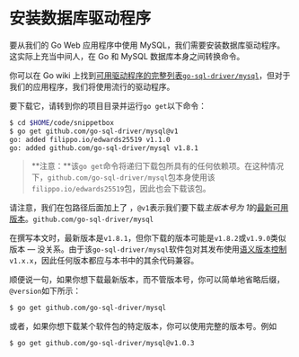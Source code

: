 # 安装数据库驱动程序

要从我们的 Go Web 应用程序中使用 MySQL，我们需要安装数据库驱动程序。这实际上充当中间人，在 Go 和 MySQL 数据库本身之间转换命令。

你可以在 Go wiki 上找到[可用驱动程序的完整列表](https://github.com/golang/go/wiki/SQLDrivers)[`go-sql-driver/mysql`](https://github.com/go-sql-driver/mysql)，但对于我们的应用程序，我们将使用流行的驱动程序。

要下载它，请转到你的项目目录并运行`go get`以下命令：

```sh
$ cd $HOME/code/snippetbox
$ go get github.com/go-sql-driver/mysql@v1
go: added filippo.io/edwards25519 v1.1.0
go: added github.com/go-sql-driver/mysql v1.8.1
```

> **注意：**该`go get`命令将递归下载包所具有的任何依赖项。在这种情况下，`github.com/go-sql-driver/mysql`包本身使用该`filippo.io/edwards25519`包，因此也会下载该包。

请注意，我们在包路径后面加上了 ，`@v1`表示我们要下载*主版本号为 1*的[最新可用版本](https://github.com/go-sql-driver/mysql/releases)。`github.com/go-sql-driver/mysql`

在撰写本文时，最新版本是`v1.8.1`，但你下载的版本可能是`v1.8.2`或`v1.9.0`类似版本 — 没关系。由于该`go-sql-driver/mysql`软件包对其发布使用[语义版本控制](https://semver.org/)`v1.x.x`，因此任何版本都应与本书中的其余代码兼容。

顺便说一句，如果你想下载最新版本，而不管版本号，你可以简单地省略后缀，`@version`如下所示：

```sh
$ go get github.com/go-sql-driver/mysql
```

或者，如果你想下载某个软件包的特定版本，你可以使用完整的版本号。例如

```sh
$ go get github.com/go-sql-driver/mysql@v1.0.3
```

